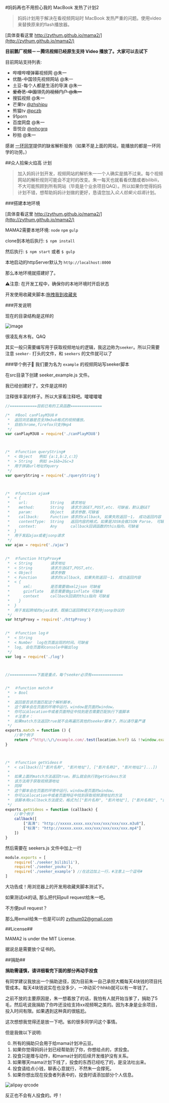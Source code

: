 #妈妈再也不用担心我的 MacBook 发热了计划2> 妈妈计划用于解决在看视频网站时 MacBook 发热严重的问题。使用video来替换原来的flash播放器。[具体查看这里 http://zythum.github.io/mama2/](http://zythum.github.io/mama2/)__目前鹅厂视频－－腾讯视频已经原生支持 Video 播放了。大家可以去试下__目前网站支持列表:+ 哔哩哔哩弹幕视频网 @朱一+ 优酷-中国领先视频网站 @朱一+ 土豆-每个人都是生活的导演 @朱一+ ~~爱奇艺-中国领先的视频门户 @朱一~~+ 搜狐视频 @朱一+ 芒果tv [@zhshipu](https://github.com/zhshipu)+ 熊猫tv [@pczb](https://github.com/pczb)+ 91porn+ 百度网盘 @朱一+ 音悦台 [@mhcgrq](https://github.com/mhcgrq)+ 秒拍 @朱一感谢 [一环同学](http://weibo.com/justashit)提供的缺省解析服务（如果不是上面的网站，能播放的都是一环同学的功劳。）##众人拾柴火焰高 计划> 加入妈妈计划开发，视频网站的解析朱一一个人确实是搞不过来。每个视频网站的解析规则可能会不定时的改变。朱一每天也就看看优酷或者bilibili，不大可能照顾到所有网站（毕竟是个业余项目QAQ）。所以如果你觉得妈妈计划不错，想帮助妈妈计划做的更好，恳请您加入*众人拾柴火焰高*计划。###搭建本地环境[具体查看这里 http://zythum.github.io/mama2/](http://zythum.github.io/mama2/)MAMA2需要本地环境: `node` `npm` `gulp`clone到本地后执行: `$ npm install`然后执行: `$ npm start` 或者 `$ gulp`本地启动的httpServer默认为 `http://localhost:8000`那么本地环境就搭建好了。⚠注意: 在开发工程中，确保你的本地环境时开启状态开发使用收藏夹脚本:[拖拽我到收藏夹](javascript:void\(function\(u,s\){s=document.body.appendChild\(document.createElement\('script'\)\);s.src=u+'?ts='+Date.now\(\);s.charset='UTF-8'}\('http://localhost:8000/dest/index.js'\)\))###开发说明现在的目录结构是这样的![image](http://zythum.github.io/mama2/images/ll.png)很凌乱有木有。QAQ其实一般只需要编写用于获取视频地址的逻辑，我这边称为`seeker`。所以只需要注意 `seeker-` 打头的文件，和 `seekers` 的文件就可以了###举个例子🌰我们要为名为 `example` 的视频网站写seeker脚本在src目录下创建 seeker_example.js 文件。我已经创建好了。文件是这样的注释很丰富的样子。所以大家看注释吧。嚯嚯嚯嚯```javascript//============目前已有的工具函数==============/*  ＃Bool canPlayM3U8＃ *  返回浏览器是否支持m3u8格式的视频播放。 *  目前chrome,firefox只支持mp4 */var canPlayM3U8 = require('./canPlayM3U8')/*  ＃function queryString# *  < Object   例如 {a:1,b:2,c:3} *  > String   例如 a=1&b=2&c=3 *  用于拼装url地址的query */var queryString = require('./queryString')/*  ＃function ajax# *  < { *    url:          String   请求地址 *    method:       String   请求方法GET,POST,etc. 可缺省，默认是GET *    param:        Object   请求参数.可缺省 *    callback:     Function 请求的callback, 如果失败返回－1， 成功返回内容 *    contentType:  String   返回内容的格式。如果是JOSN会做JSON Parse， 可缺省,默认是json *    context:      Any      callback回调函数的this指向。可缺省 *  } *  用于发起ajax或者jsonp请求 */var ajax = require('./ajax')/*  ＃function httpProxy# *  < String        请求地址 *  < String        请求方法GET,POST,etc. *  < Object        请求参数 *  < Function      请求的callback, 如果失败返回－1， 成功返回内容 *  < { *      xml:        是否需要做xml2json 可缺省 *      gzinflate   是否需要做gzinflate 可缺省 *      context     callback回调的this指向 可缺省 *    } *  } *  用于发起跨域的ajax请求。既接口返回跨域又不支持jsonp协议的 */var httpProxy = require('./httpProxy')/*  ＃function log＃ *  < String *  < Number  log在页面出现的时间。可缺省 *  log, 会在页面和console中输出log */var log = require('./log')//============下面是重点，每个seeker必须有==============/*  ＃function match＃ *  > Bool * *  返回是否该页面匹配这个解析脚本， *  这个脚本会在页面的环境中运行。window是页面的window。 *  你可以从location中或者页面特征中找到是否需要匹配执行下面脚本 *  ＃注意＃： *  如果match方法返回true就不会再遍历其他的seeker脚本了。所以请尽量严谨 */exports.match = function () {	//举个例子	return /^http\:\/\/example.com/.test(location.href) && !!window.example}/*  ＃function getVideos＃ *	< callback([["影片名称", "影片地址"], ["影片名称2", "影片地址2"]...]) *   *	如果上面的match方法返回true。那么就会执行到getVideos方法 *  该方法用于获取视频源地址 *  同样 *  这个脚本会在页面的环境中运行。window是页面的window。 *  你可以从location中或者页面特征中找到获取视频源地址的方法 *  该脚本用callback方法提交，格式为[["影片名称", "影片地址"], ["影片名称2", "影片地址2"]...] */exports.getVideos = function (callback) {	//举个例子	callback([		["高清": "http://xxxxx.xxxx.xxx/xxx/xxx/xxx/xxx.m3u8"],		["标清": "http://xxxxx.xxxx.xxx/xxx/xxx/xxx/xxx.mp4"]	])}```然后需要在 seekers.js 文件中加上一行```javascriptmodule.exports = [	require('./seeker_bilibili'),	require('./seeker_youku'),	require('./seeker_example') //在这边加上一行，#注意上一个逗号#]```大功告成！用浏览器上的开发用收藏夹脚本测试下。如果测试ok的话, 那么把代码pull request给朱一吧。不方便pull request？那么用email给朱一也是可以的 zythum02@gmail.com##License##MAMA2 is under the MIT License.据说总是需要放个证书的。##捐助##__捐助需谨慎，请详细看完下面的部分再动手投食__有同学建议我放出一个捐助途径，因为目前朱一自己承担大概每天4块钱的项目托管成本。每天4块钱说实在也没多少，一冲动买个hhkb就可以有一年钱了。之前不放的主要原因是，朱一想着放了的话，我怕有人就开始当爹了，捐助了5毛，然后吼说我捐助了你咋还没给支持xx视频啊之类的。因为本身是业余项目，投入时间有限。如果遇到这种真的很尴尬。这次想想我觉得还是放一下吧。省的很多同学问这个事情。但是我做以下说明:0. 所有的捐助只会用于给mama计划冲云豆。1. 如果你觉得妈妈计划已经帮助到了你，你想给点的，求投食。2. 投食只是赠与动作，和mama计划的后续开发维护没有关系。3. 如果哪天mama计划下线了，投食的东西已经吃了的，是没法吐出来。4. 投食请给点小钱，聊表心意就行，不然朱一会撑死。5. 如果你想出现在投食者列表中的，投食时请添加部分个人信息。![alipay qrcode](http://zythum.github.io/mama2/images/qr.png)反正也不会有人投食的。哼！